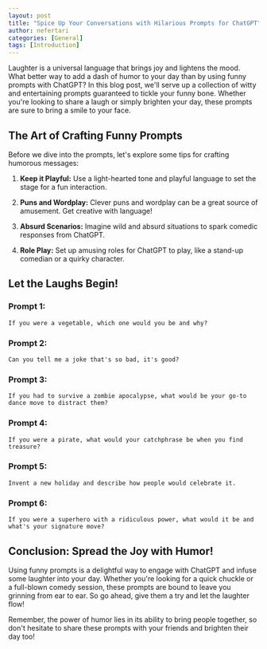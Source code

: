 ```yaml
---
layout: post
title: "Spice Up Your Conversations with Hilarious Prompts for ChatGPT"
author: nefertari
categories: [General]
tags: [Introduction]
---
```

Laughter is a universal language that brings joy and lightens the mood. What better way to add a dash of humor to your day than by using funny prompts with ChatGPT? In this blog post, we'll serve up a collection of witty and entertaining prompts guaranteed to tickle your funny bone. Whether you're looking to share a laugh or simply brighten your day, these prompts are sure to bring a smile to your face.

## The Art of Crafting Funny Prompts

Before we dive into the prompts, let's explore some tips for crafting humorous messages:

1. **Keep it Playful:** Use a light-hearted tone and playful language to set the stage for a fun interaction.

2. **Puns and Wordplay:** Clever puns and wordplay can be a great source of amusement. Get creative with language!

3. **Absurd Scenarios:** Imagine wild and absurd situations to spark comedic responses from ChatGPT.

4. **Role Play:** Set up amusing roles for ChatGPT to play, like a stand-up comedian or a quirky character.

## Let the Laughs Begin!

### Prompt 1:
   ```
   If you were a vegetable, which one would you be and why?
   ```

### Prompt 2:
   ```
   Can you tell me a joke that's so bad, it's good?
   ```

### Prompt 3:
   ```
   If you had to survive a zombie apocalypse, what would be your go-to dance move to distract them?
   ```

### Prompt 4:
   ```
   If you were a pirate, what would your catchphrase be when you find treasure?
   ```

### Prompt 5:
   ```
   Invent a new holiday and describe how people would celebrate it.
   ```

### Prompt 6:
   ```
   If you were a superhero with a ridiculous power, what would it be and what's your signature move?
   ```

## Conclusion: Spread the Joy with Humor!

Using funny prompts is a delightful way to engage with ChatGPT and infuse some laughter into your day. Whether you're looking for a quick chuckle or a full-blown comedy session, these prompts are bound to leave you grinning from ear to ear. So go ahead, give them a try and let the laughter flow!

Remember, the power of humor lies in its ability to bring people together, so don't hesitate to share these prompts with your friends and brighten their day too!
